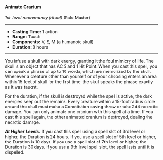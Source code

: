 #### Animate Cranium
*1st-level necromancy* *(ritual)* (Pale Master)
___
- **Casting Time:** 1 action
- **Range:** Touch
- **Components:** V, S, M (a humanoid skull)
- **Duration:** 8 hours
---
You infuse a skull with dark energy, granting it the foul mimicry of life. The skull is an object that has AC 5 and 1 Hit Point. When you cast this spell, you can speak a phrase of up to 10 words, which are memorized by the skull. Whenever a creature other than yourself or of your choosing enters an area within 15 feet of skull for the first time, the skull speaks the phrase exactly as it was taught.

For the duration, if the skull is destroyed while the spell is active, the dark energies seep out the remains. Every creature within a 15-foot radius circle around the skull must make a Constitution saving throw or take 2d4 necrotic damage. You can only animate one cranium with this spell at a time. If you cast this spell again, the other animated cranium is destroyed, dealing the necrotic damage.

***At Higher Levels.*** If you cast this spell using a spell slot of 3rd level or higher, the Duration is 24 hours. If you use a spell slot of 5th level or higher, the Duration is 10 days. If you use a spell slot of 7th level or higher, the Duration is 30 days. If you use a 9th level spell slot, the spell lasts until it is dispelled.
